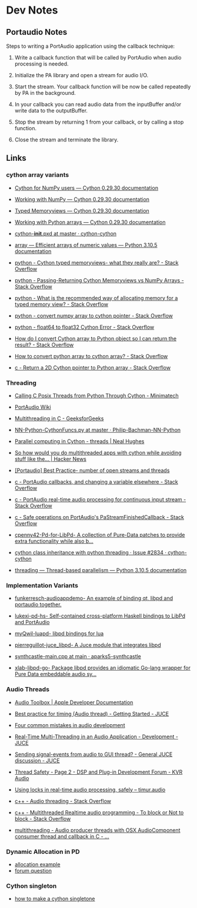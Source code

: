 # Dev Notes


## Portaudio Notes

Steps to writing a PortAudio application using the callback technique:

1. Write a callback function that will be called by PortAudio when audio processing is needed.

2. Initialize the PA library and open a stream for audio I/O.

3. Start the stream. Your callback function will be now be called repeatedly by PA in the background.

4. In your callback you can read audio data from the inputBuffer and/or write data to the outputBuffer.

5. Stop the stream by returning 1 from your callback, or by calling a stop function.

6. Close the stream and terminate the library.



## Links

### cython array variants

- [Cython for NumPy users — Cython 0.29.30 documentation](https://cython.readthedocs.io/en/stable/src/userguide/numpy_tutorial.html)

- [Working with NumPy — Cython 0.29.30 documentation](https://cython.readthedocs.io/en/stable/src/tutorial/numpy.html)

- [Typed Memoryviews — Cython 0.29.30 documentation](http://docs.cython.org/en/stable/src/userguide/memoryviews.html)

- [Working with Python arrays — Cython 0.29.30 documentation](https://cython.readthedocs.io/en/stable/src/tutorial/array.html)

- [cython-__init__.pxd at master · cython-cython](https://github.com/cython/cython/blob/master/Cython/Includes/numpy/__init__.pxd)

- [array — Efficient arrays of numeric values — Python 3.10.5 documentation](https://docs.python.org/3/library/array.html)

- [python - Cython typed memoryviews- what they really are? - Stack Overflow](https://stackoverflow.com/questions/37432076/cython-typed-memoryviews-what-they-really-are)

- [python - Passing-Returning Cython Memoryviews vs NumPy Arrays - Stack Overflow](https://stackoverflow.com/questions/49803899/passing-returning-cython-memoryviews-vs-numpy-arrays)

- [python - What is the recommended way of allocating memory for a typed memory view? - Stack Overflow](https://stackoverflow.com/questions/18462785/what-is-the-recommended-way-of-allocating-memory-for-a-typed-memory-view)

- [python - convert numpy array to cython pointer - Stack Overflow](https://stackoverflow.com/questions/10718699/convert-numpy-array-to-cython-pointer)

- [python - float64 to float32 Cython Error - Stack Overflow](https://stackoverflow.com/questions/18985395/float64-to-float32-cython-error)

- [How do I convert Cython array to Python object so I can return the result? - Stack Overflow](https://stackoverflow.com/questions/44640094/how-do-i-convert-cython-array-to-python-object-so-i-can-return-the-result)

- [How to convert python array to cython array? - Stack Overflow](https://stackoverflow.com/questions/11689967/how-to-convert-python-array-to-cython-array)

- [c - Return a 2D Cython pointer to Python array - Stack Overflow](https://stackoverflow.com/questions/62084515/return-a-2d-cython-pointer-to-python-array)

### Threading

- [Calling C Posix Threads from Python Through Cython - Minimatech](https://minimatech.org/calling-c-posix-threads-from-python-through-cython/)

- [PortAudio Wiki](https://github.com/PortAudio/portaudio/wiki)

- [Multithreading in C - GeeksforGeeks](https://www.geeksforgeeks.org/multithreading-c-2/)

- [NN-Python-CythonFuncs.py at master · Philip-Bachman-NN-Python](https://github.com/Philip-Bachman/NN-Python/blob/master/nlp/CythonFuncs.py)

- [Parallel computing in Cython - threads | Neal Hughes](https://nealhughes.net/parallelcomp2/)

- [So how would you do multithreaded apps with cython while avoiding stuff like the... | Hacker News](https://news.ycombinator.com/item?id=8484335)

- [[Portaudio] Best Practice- number of open streams and threads](https://portaudio.music.columbia.narkive.com/h3qe0KPG/best-practice-number-of-open-streams-and-threads)

- [c - PortAudio callbacks, and changing a variable elsewhere - Stack Overflow](https://stackoverflow.com/questions/38341423/portaudio-callbacks-and-changing-a-variable-elsewhere)

- [c - PortAudio real-time audio processing for continuous input stream - Stack Overflow](https://stackoverflow.com/questions/44645466/portaudio-real-time-audio-processing-for-continuous-input-stream)

- [c - Safe operations on PortAudio's PaStreamFinishedCallback - Stack Overflow](https://stackoverflow.com/questions/48014791/safe-operations-on-portaudios-pastreamfinishedcallback)

- [cpenny42-Pd-for-LibPd- A collection of Pure-Data patches to provide extra functionality while also b…](https://github.com/cpenny42/Pd-for-LibPd)

- [cython class inheritance with python threading · Issue #2834 · cython-cython](https://github.com/cython/cython/issues/2834)

- [threading — Thread-based parallelism — Python 3.10.5 documentation](https://docs.python.org/3/library/threading.html)


### Implementation Variants

- [funkerresch-audioappdemo- An example of binding qt, libpd and portaudio together.](https://github.com/funkerresch/audioappdemo)

- [lukexi-pd-hs- Self-contained cross-platform Haskell bindings to LibPd and PortAudio](https://github.com/lukexi/pd-hs)

- [myQwil-luapd- libpd bindings for lua](https://github.com/myQwil/luapd)

- [pierreguillot-juce_libpd- A Juce module that integrates libpd](https://github.com/pierreguillot/juce_libpd)

- [synthcastle-main.cpp at main · aparks5-synthcastle](https://github.com/aparks5/synthcastle/blob/main/src/main.cpp)


- [xlab-libpd-go- Package libpd provides an idiomatic Go-lang wrapper for Pure Data embeddable audio sy…](https://github.com/xlab/libpd-go)


### Audio Threads

- [Audio Toolbox | Apple Developer Documentation](https://developer.apple.com/documentation/audiotoolbox)

- [Best practice for timing (Audio thread) - Getting Started - JUCE](https://forum.juce.com/t/best-practice-for-timing-audio-thread/31337/2)

- [Four common mistakes in audio development](https://atastypixel.com/four-common-mistakes-in-audio-development/)

- [Real-Time Multi-Threading in an Audio Application - Development - JUCE](https://forum.juce.com/t/real-time-multi-threading-in-an-audio-application/44268/4)

- [Sending signal-events from audio to GUI thread? - General JUCE discussion - JUCE](https://forum.juce.com/t/sending-signal-events-from-audio-to-gui-thread/27792)

- [Thread Safety - Page 2 - DSP and Plug-in Development Forum - KVR Audio](https://www.kvraudio.com/forum/viewtopic.php?t=195050&start=15)

- [Using locks in real-time audio processing, safely – timur.audio](https://timur.audio/using-locks-in-real-time-audio-processing-safely)

- [c++ - Audio threading - Stack Overflow](https://stackoverflow.com/questions/26680789/audio-threading)

- [c++ - Multithreaded Realtime audio programming - To block or Not to block - Stack Overflow](https://stackoverflow.com/questions/27738660/multithreaded-realtime-audio-programming-to-block-or-not-to-block)

- [multithreading - Audio producer threads with OSX AudioComponent consumer thread and callback in C - …](https://stackoverflow.com/questions/29355364/audio-producer-threads-with-osx-audiocomponent-consumer-thread-and-callback-in-c)


### Dynamic Allocation in PD

- [allocation example](https://github.com/pure-data/pure-data/blob/master/src/x_text.c)
- [forum question](https://www.mail-archive.com/pd-dev@lists.iem.at/msg02689.html)


### Cython singleton

- [how to make a cython singletone](https://stackoverflow.com/questions/51263233/singleton-in-cython-handled-by-classmethod)

